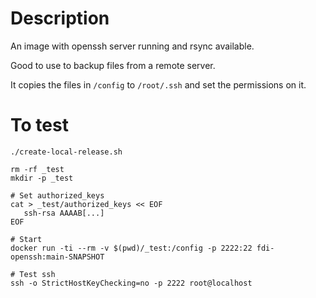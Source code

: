 # Description

An image with openssh server running and rsync available.

Good to use to backup files from a remote server.

It copies the files in `/config` to `/root/.ssh` and set the permissions on it.

# To test

```
./create-local-release.sh

rm -rf _test
mkdir -p _test

# Set authorized_keys
cat > _test/authorized_keys << EOF
   ssh-rsa AAAAB[...]
EOF

# Start
docker run -ti --rm -v $(pwd)/_test:/config -p 2222:22 fdi-openssh:main-SNAPSHOT

# Test ssh
ssh -o StrictHostKeyChecking=no -p 2222 root@localhost

```

